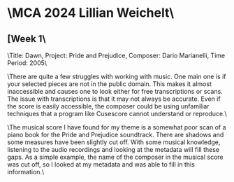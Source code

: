 # \MCA 2024 Lillian Weichelt\
## \[Week 1\
\Title: Dawn, Project: Pride and Prejudice, Composer: Dario Marianelli, Time Period: 2005\

\There are quite a few struggles with working with music. One main one is if your selected pieces are not in the public domain. This makes it almost inaccessible and causes one to look either for free transcriptions or scans. The issue with transcriptions is that it may not always be accurate. Even if the score is easily accessible, the composer could be using unfamiliar techniques that a program like Cusescore cannot understand or reproduce.\

\The musical score I have found for my theme is a somewhat poor scan of a piano book for the Pride and Prejudice soundtrack. There are shadows and some measures have been slightly cut off. With some musical knowledge, listening to the audio recordings and looking at the metadata will fill these gaps. As a simple example, the name of the composer in the musical score was cut off, so I looked at my metadata and was able to fill in this information.\

